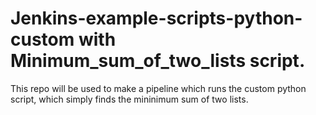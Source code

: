 # Jenkins-example-scripts-python-custom with Minimum_sum_of_two_lists script.

This repo will be used to make a pipeline which runs the custom python script, which simply finds the mininimum sum of two lists.

